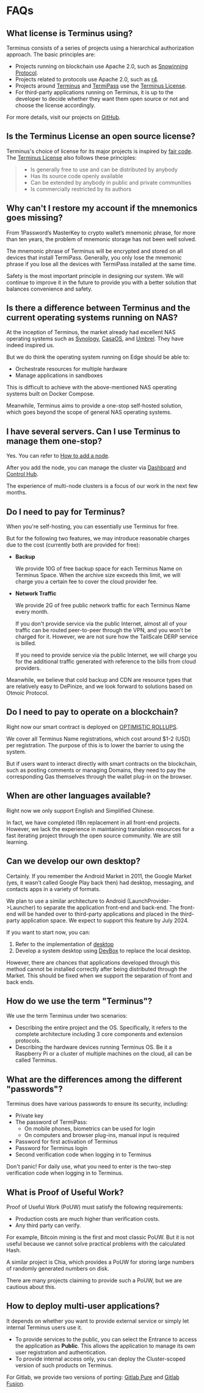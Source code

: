 # FAQs

## What license is Terminus using?

Terminus consists of a series of projects using a hierarchical authorization approach. The basic principles are:

- Projects running on blockchain use Apache 2.0, such as [Snowinning Protocol](https://github.com/beclab/terminusdid-contract-system).
- Projects related to protocols use Apache 2.0, such as [r4](https://github.com/beclab/r4).
- Projects around [Terminus](https://github.com/beclab/terminus) and [TermiPass](https://github.com/beclab/TermiPass) use the [Terminus License](https://github.com/beclab/terminus?tab=License-1-ov-file).
- For third-party applications running on Terminus, it is up to the developer to decide whether they want them open source or not and choose the license accordingly.

For more details, visit our projects on [GitHub](https://github.com/beclab).

## Is the Terminus License an open source license?

Terminus's choice of license for its major projects is inspired by [fair code](https://faircode.io/). The [Terminus License](https://github.com/beclab/Terminus/blob/main/LICENSE.md) also follows these principles:

> - Is generally free to use and can be distributed by anybody
> - Has its source code openly available
> - Can be extended by anybody in public and private communities
> - Is commercially restricted by its authors

## Why can't I restore my account if the mnemonics goes missing?

From 1Password’s MasterKey to crypto wallet’s mnemonic phrase, for more than ten years, the problem of mnemonic storage has not been well solved.

The mnemonic phrase of Terminus will be encrypted and stored on all devices that install TermiPass. Generally, you only lose the mnemonic phrase if you lose all the devices with TermiPass installed at the same time.

Safety is the most important principle in designing our system. We will continue to improve it in the future to provide you with a better solution that balances convenience and safety.

## Is there a difference between Terminus and the current operating systems running on NAS?

At the inception of Terminus, the market already had excellent NAS operating systems such as [Synology](https://www.synology.com/en-global/dsm/packages), [CasaOS](https://github.com/IceWhaleTech/CasaOS), and [Umbrel](https://github.com/getumbrel/umbrel). They have indeed inspired us.

But we do think the operating system running on Edge should be able to:

- Orchestrate resources for multiple hardware
- Manage applications in sandboxes

This is difficult to achieve with the above-mentioned NAS operating systems built on Docker Compose.

Meanwhile, Terminus aims to provide a one-stop self-hosted solution, which goes beyond the scope of general NAS operating systems.

## I have several servers. Can I use Terminus to manage them one-stop?

Yes. You can refer to [How to add a node](/manual/reference/cli-operations#add-a-terminus-node-locally).

After you add the node, you can manage the cluster via [Dashboard](/manual/tasks/resources-usage) and [Control Hub](/manual/tasks/navigate-control-hub).

The experience of multi-node clusters is a focus of our work in the next few months.

## Do I need to pay for Terminus?

When you're self-hosting, you can essentially use Terminus for free.

But for the following two features, we may introduce reasonable charges due to the cost (currently both are provided for free):

- **Backup**

  We provide 10G of free backup space for each Terminus Name on Terminus Space. When the archive size exceeds this limit, we will charge you a certain fee to cover the cloud provider fee.

- **Network Traffic**

  We provide 2G of free public network traffic for each Terminus Name every month.

  If you don't provide service via the public Internet, almost all of your traffic can be routed peer-to-peer through the VPN, and you won't be charged for it. However, we are not sure how the TailScale DERP service is billed.

  If you need to provide service via the public Internet, we will charge you for the additional traffic generated with reference to the bills from cloud providers.

Meanwhile, we believe that cold backup and CDN are resource types that are relatively easy to DePinize, and we look forward to solutions based on Otmoic Protocol.

## Do I need to pay to operate on a blockchain?

Right now our smart contract is deployed on [OPTIMISTIC ROLLUPS](https://optimism.io/).

We cover all Terminus Name registrations, which cost around $1-2 (USD) per registration. The purpose of this is to lower the barrier to using the system.

But if users want to interact directly with smart contracts on the blockchain, such as posting comments or managing Domains, they need to pay the corresponding Gas themselves through the wallet plug-in on the browser.

## When are other languages available?

Right now we only support English and Simplified Chinese.

In fact, we have completed i18n replacement in all front-end projects. However, we lack the experience in maintaining translation resources for a fast iterating project through the open source community. We are still learning.

## Can we develop our own desktop?

Certainly. If you remember the Android Market in 2011, the Google Market (yes, it wasn’t called Google Play back then) had desktop, messaging, and contacts apps in a variety of formats.

We plan to use a similar architecture to Android (LaunchProvider->Launcher) to separate the application front-end and back-end. The front-end will be handed over to third-party applications and placed in the third-party application space. We expect to support this feature by July 2024.

If you want to start now, you can:

1. Refer to the implementation of [desktop](https://www.transifex.com/)
2. Develop a system desktop using [DevBox](../../developer/contribute/system-app/overview) to replace the local desktop.

However, there are chances that applications developed through this method cannot be installed correctly after being distributed through the Market. This should be fixed when we support the separation of front and back ends.

## How do we use the term "Terminus"?

We use the term Terminus under two scenarios:

- Describing the entire project and the OS. Specifically, it refers to the complete architecture including 3 core components and extension protocols.
- Describing the hardware devices running Terminus OS. Be it a Raspberry Pi or a cluster of multiple machines on the cloud, all can be called Terminus.


## What are the differences among the different "passwords"?

Terminus does have various passwords to ensure its security, including:

- Private key
- The password of TermiPass:
    - On mobile phones, biometrics can be used for login
    - On computers and browser plug-ins, manual input is required
- Password for first activation of Terminus
- Password for Terminus login
- Second verification code when logging in to Terminus

Don't panic! For daily use, what you need to enter is the two-step verification code when logging in to Terminus.

## What is Proof of Useful Work?

Proof of Useful Work (PoUW) must satisfy the following requirements:

- Production costs are much higher than verification costs.
- Any third party can verify.

For example, Bitcoin mining is the first and most classic PoUW. But it is not useful because we cannot solve practical problems with the calculated Hash.

A similar project is Chia, which provides a PoUW for storing large numbers of randomly generated numbers on disk.

There are many projects claiming to provide such a PoUW, but we are cautious about this.

## How to deploy multi-user applications?

It depends on whether you want to provide external service or simply let internal Terminus users use it.

- To provide services to the public, you can select the Entrance to access the application as **Public**. This allows the application to manage its own user registration and authentication.
- To provide internal access only, you can deploy the Cluster-scoped version of such products on Terminus.

For Gitlab, we provide two versions of porting: [Gitlab Pure](https://github.com/beclab/apps/tree/main/gitlabpure) and [Gitlab Fusion](https://github.com/RLovelett/gitlab-fusion).

